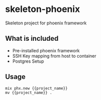 # skeleton-phoenix

Skeleton project for phoenix framework

## What is included

- Pre-installed phoenix framework
- SSH Key mapping from host to container
- Postgres Setup

## Usage

```
mix phx.new {{project_name}}
mv {{project_name}} .
```